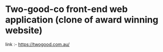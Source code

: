 # Two-good-co front-end web application (clone of award winning website) 
link :- https://twogood.com.au/
